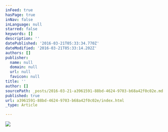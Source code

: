 ```yaml
---
inFeed: true
hasPage: true
inNav: false
inLanguage: null
starred: false
keywords: []
description: ''
datePublished: '2016-03-21T05:33:34.770Z'
dateModified: '2016-03-21T05:33:14.202Z'
authors: []
publisher:
  name: null
  domain: null
  url: null
  favicon: null
title: ''
author: []
sourcePath: _posts/2016-03-21-a3961591-88bd-4624-9703-b68a42f0c02e.md
published: true
url: a3961591-88bd-4624-9703-b68a42f0c02e/index.html
_type: Article

---
```

![](https://the-grid-user-content.s3-us-west-2.amazonaws.com/66a49c47-9595-46dc-995e-51913648e9db.jpg)